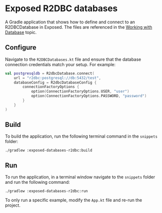 # Exposed R2DBC databases

A Gradle application that shows how to define and connect to an R2DBCDatabase in Exposed.
The files are referenced in the [Working with Database](../../topics/Working-with-Database.md) topic.

## Configure

Navigate to the `R2DBCDatabases.kt` file and ensure that the database connection credentials match
your setup. For example:

```Kotlin
val postgresqldb = R2dbcDatabase.connect(
    url = "r2dbc:postgresql://db:5432/test",
    databaseConfig = R2dbcDatabaseConfig {
        connectionFactoryOptions {
            option(ConnectionFactoryOptions.USER, "user")
            option(ConnectionFactoryOptions.PASSWORD, "password")
        }
    }
)
```

## Build

To build the application, run the following terminal command in the `snippets` folder:

```shell
./gradlew :exposed-databases-r2dbc:build
```

## Run

To run the application, in a terminal window navigate to the `snippets` folder and run the following command:

```shell
./gradlew :exposed-databases-r2dbc:run
```

To only run a specific example, modify the `App.kt` file and re-run the project.
